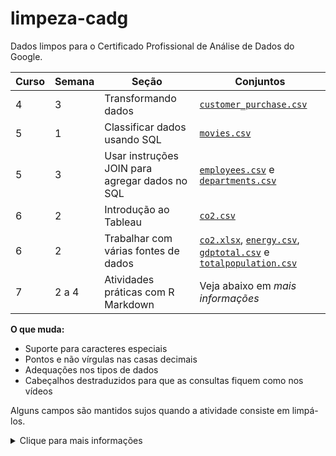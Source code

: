 # limpeza-cadg

Dados limpos para o Certificado Profissional de Análise de Dados do Google.

| **Curso** | **Semana** | **Seção**                                        | **Conjuntos** |
|-----------|------------|--------------------------------------------------|---------------|
| 4         | 3          | Transformando dados                              | [`customer_purchase.csv`](conjuntos/C4/customer_purchase.csv) |
| 5         | 1          | Classificar dados usando SQL                     | [`movies.csv`](conjuntos/C5/movies.csv) |
| 5         | 3          | Usar instruções JOIN para agregar dados no SQL   | [`employees.csv`](conjuntos/C5/employees.csv) e [`departments.csv`](conjuntos/C5/departments.csv) |
| 6         | 2          | Introdução ao Tableau                            | [`co2.csv`](conjuntos/C6/co2.csv) |
| 6         | 2          | Trabalhar com várias fontes de dados             | [`co2.xlsx`](conjuntos/C6/S2/co2.xlsx), [`energy.csv`](conjuntos/C6/S2/energy.csv), [`gdptotal.csv`](conjuntos/C6/S2/gdptotal.csv) e [`totalpopulation.csv`](conjuntos/C6/S2/totalpopulation.csv) |
| 7         | 2 a 4      | Atividades práticas com R Markdown               | Veja abaixo em *mais informações* |

**O que muda:**
* Suporte para caracteres especiais
* Pontos e não vírgulas nas casas decimais
* Adequações nos tipos de dados
* Cabeçalhos destraduzidos para que as consultas fiquem como nos vídeos

Alguns campos são mantidos sujos quando a atividade consiste em limpá-los.

<details>
<summary>Clique para mais informações</summary>

## Índice dos conjuntos

### Curso 4, semana 3
**Seção:** Transformando dados  
**Conjunto de dados:** [`customer_purchase.csv`](conjuntos/C4/customer_purchase.csv)

Corrige o seguinte erro de importação para o BigQuery usando o esquema indicado:

```
Falha na criação da tabela: Error while reading data, error message: Could not parse 'USD 13,99' as DOUBLE for field product_price (position 6) starting at location 119 with message 'Unable to parse'. 
```

Remove a marcação de moeda "USD", que não permite a importação como um tipo *float* pelo esquema fornecido. Essa conversão de tipo seria parte da atividade, mas não deveria impossibilitar a importação do conjunto.

### Curso 5, semana 1
**Seção:** Classificar dados usando SQL  
**Conjunto de dados:** [`movies.csv`](conjuntos/C5/movies.csv)

Substitui os caracteres especiais, resolvendo um problema de codificação. O script usado para normalizar e substituir as ocorrências está disponível na pasta [scripts](/scripts).

### Curso 5, semana 3  
**Seção:** Usar instruções JOIN para agregar dados no SQL  
**Conjuntos de dados:** [`employees.csv`](conjuntos/C5/employees.csv) e [`departments.csv`](conjuntos/C5/departments.csv)

Desfaz a tradução dos cabeçalhos para que correspondam ao vídeo.

### Curso 6, semana 2
**Seção:** Introdução ao Tableau  
**Conjuntos de dados:** [`co2.csv`](conjuntos/C6/co2.csv)

Corrige e destraduz os nomes e códigos dos países, permitindo a identificação como dados geográficos pelo Tableau.

Para automatizar a correção, foi usado um arquivo CSV com cada código ISO-3166 e um script. Ambos estão disponíveis na pasta [scripts](scripts).

### Curso 6, semana 2
**Seção:** Trabalhar com várias fontes de dados  
**Conjuntos de dados:** [`co2.xlsx`](conjuntos/C6/S2/co2.xlsx), [`energy.csv`](conjuntos/C6/S2/energy.csv), [`gdptotal.csv`](conjuntos/C6/S2/gdptotal.csv) e [`totalpopulation.csv`](conjuntos/C6/S2/totalpopulation.csv)

Corrige e destraduz os nomes e códigos dos países, permitindo que o Tableau os identifique como dados geográficos. Sem isso não é possível gerar uma visualização de mapa como pedido.

Corrige os valores decimais para pontos no lugar das vírgulas e destraduz os cabeçalhos para que apareçam como nos vídeos.

### Curso 7

Os arquivos `.Rmd` disponibilizados para download vêm com a extensão `.txt`. Para que eles funcionem no RStudio você precisa renomear o final do nome do arquivo para `.Rmd`. 

Se estiver no Windows e não conseguir ver a extensão no final do nome dos arquivos, você precisa [habilitar a exibição](https://support.microsoft.com/pt-br/windows/extens%C3%B5es-de-nome-de-arquivo-comuns-no-windows-da4a4430-8e76-89c5-59f7-1cdbbc75cb01).

Para as atividades que usam o conjunto `hotel_bookings.csv`, o arquivo baixado diretamente do Coursera causa o seguinte erro no RStudio:

```
Error in nchar(x, "width") : invalid multibyte string, element 1
```

Para baixar o arquivo CSV original, abra o link da atividade no RStudio Cloud (que aparece na própria página de cada atividade) e use o navegador de arquivos para acessar o conjunto: `Course 7` -> `Week 3` -> `hotel_bookings.csv`

Se apesar disso você ainda tiver erros ou caracteres estranhos nos arquivos R Markdown, por favor me [envie uma mensagem](https://jultty.github.io) com o título da atividade.

Se deseja utilizar os arquivos originais em inglês, você consegue baixá-los no link fornecido para o projeto no RStudio Cloud. Usando o painel de arquivos, selecione a pasta inteira e clique em `More` -> `Export`. Assim você baixa um arquivo compactado com a versão original.

## Licenças
Os dados aqui disponíveis são provenientes de conjuntos públicos de dados ou são dados demonstrativos mostrados no conteúdo da certificação.

Fontes de dados e licenças:

* [Banco Mundial](https://data.worldbank.org)
  * `co2.xlsx` e `co2.csv`: CC BY-NC 4.0
  * `totalpopulation.csv`: CC BY-4.0
  * `gdptotal.csv`: CC BY-4.0 
* [IMDb](https://www.imdb.com/interfaces/)
  * `movies.csv`: IMDb non-commercial licensing
* Dados de exemplo da certificação
  * `customer_purchase.csv`
  * `employees.csv` e `departments.csv`

</details>
